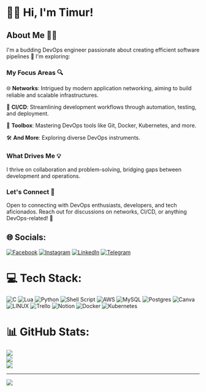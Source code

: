 # 👋🏻 Hi, I'm Timur!

## About Me 👨‍💻

I'm a budding DevOps engineer passionate about creating efficient software pipelines 🚀 I'm exploring:

### My Focus Areas 🔍

🌐 **Networks**: Intrigued by modern application networking, aiming to build reliable and scalable infrastructures.

🔧 **CI/CD**: Streamlining development workflows through automation, testing, and deployment.

🔗 **Toolbox**: Mastering DevOps tools like Git, Docker, Kubernetes, and more.

🛠️ **And More**: Exploring diverse DevOps instruments.

### What Drives Me 💡

I thrive on collaboration and problem-solving, bridging gaps between development and operations.

### Let's Connect 🤝

Open to connecting with DevOps enthusiasts, developers, and tech aficionados. Reach out for discussions on networks, CI/CD, or anything DevOps-related! 🚀

## 🌐 Socials:
[![Facebook](https://img.shields.io/badge/Facebook-%231877F2.svg?logo=Facebook&logoColor=white)](https://facebook.com/olnytim22) [![Instagram](https://img.shields.io/badge/Instagram-%23E4405F.svg?logo=Instagram&logoColor=white)](https://instagram.com/13premier12) [![LinkedIn](https://img.shields.io/badge/LinkedIn-%230077B5.svg?logo=linkedin&logoColor=white)](https://linkedin.com/in/olnytim22) [![Telegram](https://img.shields.io/twitter/url?label=Me%20on%20Telegram&logo=Telegram&style=social&url=https%3A%2F%2Ft.me%2Fpremier1312)](https://t.me/premier1312)

# 💻 Tech Stack:
![C](https://img.shields.io/badge/c-%2300599C.svg?style=for-the-badge&logo=c&logoColor=white) ![Lua](https://img.shields.io/badge/lua-%232C2D72.svg?style=for-the-badge&logo=lua&logoColor=white) ![Python](https://img.shields.io/badge/python-3670A0?style=for-the-badge&logo=python&logoColor=ffdd54) ![Shell Script](https://img.shields.io/badge/shell_script-%23121011.svg?style=for-the-badge&logo=gnu-bash&logoColor=white) ![AWS](https://img.shields.io/badge/AWS-%23FF9900.svg?style=for-the-badge&logo=amazon-aws&logoColor=white) ![MySQL](https://img.shields.io/badge/mysql-%2300f.svg?style=for-the-badge&logo=mysql&logoColor=white) ![Postgres](https://img.shields.io/badge/postgres-%23316192.svg?style=for-the-badge&logo=postgresql&logoColor=white) ![Canva](https://img.shields.io/badge/Canva-%2300C4CC.svg?style=for-the-badge&logo=Canva&logoColor=white) ![LINUX](https://img.shields.io/badge/Linux-FCC624?style=for-the-badge&logo=linux&logoColor=black) ![Trello](https://img.shields.io/badge/Trello-%23026AA7.svg?style=for-the-badge&logo=Trello&logoColor=white) ![Notion](https://img.shields.io/badge/Notion-%23000000.svg?style=for-the-badge&logo=notion&logoColor=white) ![Docker](https://img.shields.io/badge/docker-%230db7ed.svg?style=for-the-badge&logo=docker&logoColor=white) ![Kubernetes](https://img.shields.io/badge/kubernetes-%23326ce5.svg?style=for-the-badge&logo=kubernetes&logoColor=white)
# 📊 GitHub Stats:
![](https://github-readme-stats.vercel.app/api?username=olnytim&theme=nightowl&hide_border=false&include_all_commits=true&count_private=true)<br/>
![](https://github-readme-streak-stats.herokuapp.com/?user=olnytim&theme=nightowl&hide_border=false)<br/>
![](https://github-readme-stats.vercel.app/api/top-langs/?username=olnytim&theme=nightowl&hide_border=false&include_all_commits=true&count_private=true&layout=compact)

---
[![](https://visitcount.itsvg.in/api?id=olnytim&icon=0&color=11)](https://visitcount.itsvg.in)
